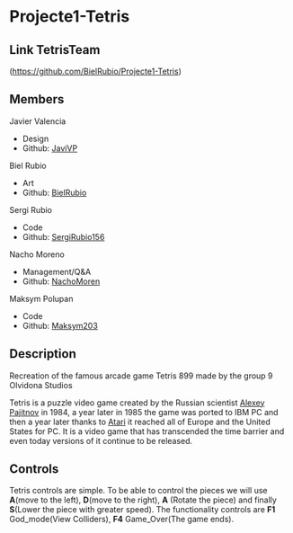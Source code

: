 # Projecte1-Tetris

## Link TetrisTeam
  (https://github.com/BielRubio/Projecte1-Tetris)
  
## Members

Javier Valencia 

* Design
* Github: [JaviVP](https://github.com/JaviVP)

Biel Rubio

* Art
* Github: [BielRubio](https://github.com/BielRubio)

Sergi Rubio

* Code
* Github: [SergiRubio156](https://github.com/SergiRubio156)

Nacho Moreno

* Management/Q&A
* Github: [NachoMoren](https://github.com/NachoMoren)

Maksym Polupan

* Code
* Github: [Maksym203](https://github.com/Maksym203)

## Description

Recreation of the famous arcade game Tetris 899 made by the group 9 Olvidona Studios

Tetris is a puzzle video game created by the Russian scientist [Alexey Pajitnov](https://en.wikipedia.org/wiki/Alexey_Pajitnov) in 1984, a year later in 1985 the game was ported to IBM PC and then a year later thanks to [Atari](https://www.atari.com/) it reached all of Europe and the United States for PC. It is a video game that has transcended the time barrier and even today versions of it continue to be released.

## Controls

Tetris controls are simple.
To be able to control the pieces we will use **A**(move to the left), **D**(move to the right), **A** (Rotate the piece) and finally **S**(Lower the piece with greater speed). The functionality controls are **F1** God_mode(View Colliders), **F4** Game_Over(The game ends).







 
